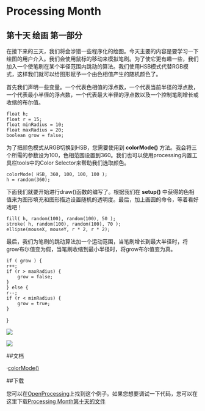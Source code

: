 Processing Month
=====
第十天 **绘画** 第一部分
----

在接下来的三天，我们将会涉猎一些程序化的绘图。今天主要的内容是要学习一下绘图的用户介入。我们会使用鼠标的移动来模拟笔刷。为了使它更有趣一些，我们加入一个使笔刷在某个半径范围内跳动的算法。我们使用HSB模式代替RGB模式，这样我们就可以给图形赋予一个由色相值产生的随机颜色了。

首先我们声明一些变量。一个代表色相值的浮点数，一个代表当前半径的浮点数，一个代表最小半径的浮点数，一个代表最大半径的浮点数以及一个控制笔刷增长或收缩的布尔值。

	float h;
	float r = 15;
	float minRadius = 10;
	float maxRadius = 20;
	boolean grow = false;

为了把颜色模式从RGB切换到HSB，您需要使用到 **colorMode()** 方法。我会将三个所需的参数设为100，色相范围设置到360。我们也可以使用processing内置工具栏tools中的Color Selector来帮助我们选取颜色。

	colorMode( HSB, 360, 100, 100, 100 );
	h = random(360);

下面我们就要开始进行draw()函数的编写了。根据我们在 **setup()** 中获得的色相值来为图形填充和图形描边设置随机的透明度。最后，加上画圆的命令，等着看好戏吧！

	fill( h, random(100), random(100), 50 );
	stroke( h, random(100), random(100), 70 );
	ellipse(mouseX, mouseY, r * 2, r * 2);

最后，我们为笔刷的跳动算法加一个运动范围，当笔刷增长到最大半径时，将grow布尔值变为假，当笔刷收缩到最小半径时，将grow布尔值变为真。

	if ( grow ) {
    r++;
    if (r > maxRadius) {
        grow = false;
    } 
	} else {
    r--;
    if (r < minRadius) {
        grow = true;
    }
}

![](http://img.vormplus.be/blog/painting-001-pink.png)

![](http://img.vormplus.be/blog/painting-001-yellow.png)

##文档

·[colorMode()](http://processing.org/reference/colorMode_.html)


##下载

您可以在[OpenProcessing](http://www.openprocessing.org/visuals/?visualID=28547)上找到这个例子。如果您想要调试一下代码，您可以在这里下载[Processing Month第十天的文件](http://img.vormplus.be/downloads/processing_month_day_010.zip)